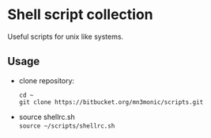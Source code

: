 # Shell script collection

Useful scripts for unix like systems.

## Usage

* clone repository:
  ```
  cd ~
  git clone https://bitbucket.org/mn3monic/scripts.git
  ```
* source shellrc.sh  
  `source ~/scripts/shellrc.sh`

